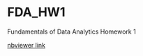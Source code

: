 # FDA_HW1
Fundamentals of Data Analytics Homework 1

[nbviewer link](https://nbviewer.jupyter.org/github/Jadezzz/FDA_HW1/blob/master/HW1-Solution.ipynb)
